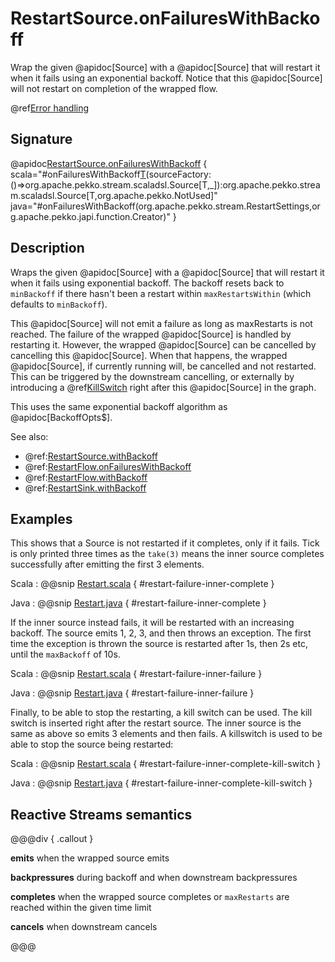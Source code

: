 # RestartSource.onFailuresWithBackoff

Wrap the given @apidoc[Source] with a @apidoc[Source] that will restart it when it fails using an exponential backoff. Notice that this @apidoc[Source] will not restart on completion of the wrapped flow.

@ref[Error handling](../index.md#error-handling)

## Signature

@apidoc[RestartSource.onFailuresWithBackoff](RestartSource$) { scala="#onFailuresWithBackoff[T](settings:org.apache.pekko.stream.RestartSettings)(sourceFactory:()=&gt;org.apache.pekko.stream.scaladsl.Source[T,_]):org.apache.pekko.stream.scaladsl.Source[T,org.apache.pekko.NotUsed]" java="#onFailuresWithBackoff(org.apache.pekko.stream.RestartSettings,org.apache.pekko.japi.function.Creator)" }

## Description

Wraps the given @apidoc[Source] with a @apidoc[Source] that will restart it when it fails using exponential backoff.
The backoff resets back to `minBackoff` if there hasn't been a restart within `maxRestartsWithin`  (which defaults to `minBackoff`).
 
This @apidoc[Source] will not emit a failure as long as maxRestarts is not reached.
The failure of the wrapped @apidoc[Source] is handled by restarting it.
However, the wrapped @apidoc[Source] can be cancelled by cancelling this @apidoc[Source].
When that happens, the wrapped @apidoc[Source], if currently running will, be cancelled and not restarted.
This can be triggered by the downstream cancelling, or externally by introducing a @ref[KillSwitch](../../stream-dynamic.md#controlling-stream-completion-with-killswitch) right after this @apidoc[Source] in the graph.

This uses the same exponential backoff algorithm as @apidoc[BackoffOpts$].

See also: 
 
* @ref:[RestartSource.withBackoff](../RestartSource/withBackoff.md)
* @ref:[RestartFlow.onFailuresWithBackoff](../RestartFlow/onFailuresWithBackoff.md)
* @ref:[RestartFlow.withBackoff](../RestartFlow/withBackoff.md)
* @ref:[RestartSink.withBackoff](../RestartSink/withBackoff.md)

## Examples

This shows that a Source is not restarted if it completes, only if it fails. Tick is only printed
three times as the `take(3)` means the inner source completes successfully after emitting the first 3 elements.

Scala
:  @@snip [Restart.scala](/akka-docs/src/test/scala/docs/stream/operators/source/Restart.scala) { #restart-failure-inner-complete }

Java
:  @@snip [Restart.java](/akka-docs/src/test/java/jdocs/stream/operators/source/Restart.java) { #restart-failure-inner-complete }

If the inner source instead fails, it will be restarted with an increasing backoff. The source emits 1, 2, 3, and then throws an exception.
The first time the exception is thrown the source is restarted after 1s, then 2s etc, until the `maxBackoff` of 10s.

Scala
:  @@snip [Restart.scala](/akka-docs/src/test/scala/docs/stream/operators/source/Restart.scala) { #restart-failure-inner-failure }

Java
:  @@snip [Restart.java](/akka-docs/src/test/java/jdocs/stream/operators/source/Restart.java) { #restart-failure-inner-failure }

Finally, to be able to stop the restarting, a kill switch can be used. The kill switch is inserted right after the restart
source. The inner source is the same as above so emits 3 elements and then fails. A killswitch is used to be able to stop the source
being restarted: 

Scala
:  @@snip [Restart.scala](/akka-docs/src/test/scala/docs/stream/operators/source/Restart.scala) { #restart-failure-inner-complete-kill-switch }

Java
:  @@snip [Restart.java](/akka-docs/src/test/java/jdocs/stream/operators/source/Restart.java) { #restart-failure-inner-complete-kill-switch }

## Reactive Streams semantics

@@@div { .callout }

**emits** when the wrapped source emits

**backpressures** during backoff and when downstream backpressures

**completes** when the wrapped source completes or `maxRestarts` are reached within the given time limit

**cancels** when downstream cancels

@@@

